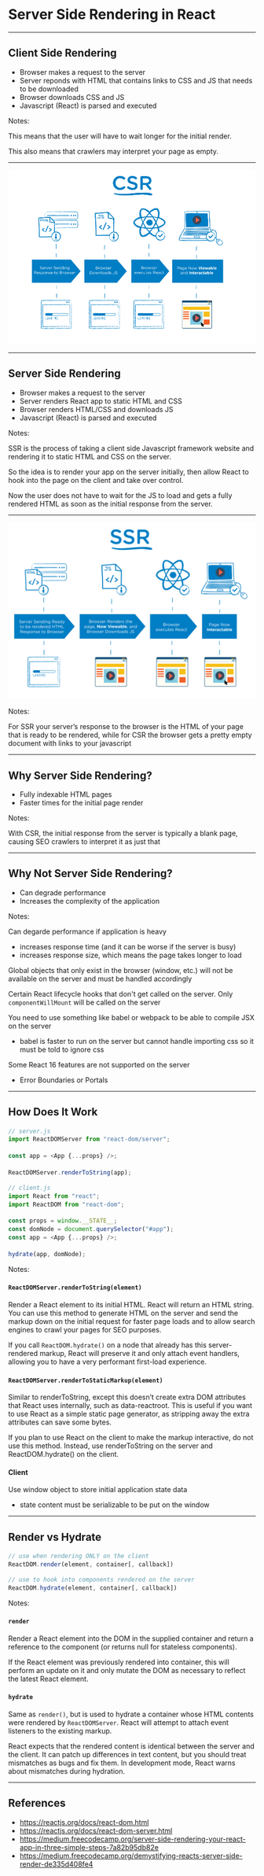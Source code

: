 # Server Side Rendering in React

---

## Client Side Rendering

* Browser makes a request to the server
* Server reponds with HTML that contains links to CSS and JS that needs to be downloaded
* Browser downloads CSS and JS
* Javascript (React) is parsed and executed

Notes:

This means that the user will have to wait longer for the initial render.

This also means that crawlers may interpret your page as empty.

---

![CSR](./public/images/csr.png)

---

## Server Side Rendering

* Browser makes a request to the server
* Server renders React app to static HTML and CSS
* Browser renders HTML/CSS and downloads JS
* Javascript (React) is parsed and executed

Notes:

SSR is the process of taking a client side Javascript framework website and rendering it to static HTML and CSS on the server.

So the idea is to render your app on the server initially, then allow React to hook into the page on the client and take over control.

Now the user does not have to wait for the JS to load and gets a fully rendered HTML as soon as the initial response from the server.

---

![SSR](./public/images/ssr.png)

Notes:

For SSR your server’s response to the browser is the HTML of your page that is ready to be rendered,
while for CSR the browser gets a pretty empty document with links to your javascript

---

## Why Server Side Rendering?

* Fully indexable HTML pages
* Faster times for the initial page render

Notes:

With CSR, the initial response from the server is typically a blank page, causing SEO crawlers to interpret it as just that

---

## Why Not Server Side Rendering?

* Can degrade performance
* Increases the complexity of the application

Notes:

Can degarde performance if application is heavy

* increases response time (and it can be worse if the server is busy)
* increases response size, which means the page takes longer to load

Global objects that only exist in the browser (window, etc.) will not be available on the server
and must be handled accordingly

Certain React lifecycle hooks that don't get called on the server. Only `componentWillMount` will be called on the server

You need to use something like babel or webpack to be able to compile JSX on the server

* babel is faster to run on the server but cannot handle importing css so it must be told to ignore css

Some React 16 features are not supported on the server

* Error Boundaries or Portals

---

## How Does It Work

```javascript
// server.js
import ReactDOMServer from "react-dom/server";

const app = <App {...props} />;

ReactDOMServer.renderToString(app);
```

```js
// client.js
import React from "react";
import ReactDOM from "react-dom";

const props = window.__STATE__;
const domNode = document.querySelector("#app");
const app = <App {...props} />;

hydrate(app, domNode);
```

Notes:

#### `ReactDOMServer.renderToString(element)`

Render a React element to its initial HTML. React will return an HTML string. You can use this method to generate HTML on the server and send the markup down on the initial request for faster page loads and to allow search engines to crawl your pages for SEO purposes.

If you call `ReactDOM.hydrate()` on a node that already has this server-rendered markup, React will preserve it and only attach event handlers, allowing you to have a very performant first-load experience.

#### `ReactDOMServer.renderToStaticMarkup(element)`

Similar to renderToString, except this doesn’t create extra DOM attributes that React uses internally, such as data-reactroot. This is useful if you want to use React as a simple static page generator, as stripping away the extra attributes can save some bytes.

If you plan to use React on the client to make the markup interactive, do not use this method. Instead, use renderToString on the server and ReactDOM.hydrate() on the client.

#### Client

Use window object to store initial application state data

* state content must be serializable to be put on the window

---

## Render vs Hydrate

```javascript
// use when rendering ONLY on the client
ReactDOM.render(element, container[, callback])
```

```javascript
// use to hook into components rendered on the server
ReactDOM.hydrate(element, container[, callback])
```

Notes:

#### `render`

Render a React element into the DOM in the supplied container and return a reference to the component (or returns null for stateless components).

If the React element was previously rendered into container, this will perform an update on it and only mutate the DOM as necessary to reflect the latest React element.

#### `hydrate`

Same as `render()`, but is used to hydrate a container whose HTML contents were rendered by `ReactDOMServer`.
React will attempt to attach event listeners to the existing markup.

React expects that the rendered content is identical between the server and the client.
It can patch up differences in text content, but you should treat mismatches as bugs and fix them.
In development mode, React warns about mismatches during hydration.

---

## References

* https://reactjs.org/docs/react-dom.html
* https://reactjs.org/docs/react-dom-server.html
* https://medium.freecodecamp.org/server-side-rendering-your-react-app-in-three-simple-steps-7a82b95db82e
* https://medium.freecodecamp.org/demystifying-reacts-server-side-render-de335d408fe4
